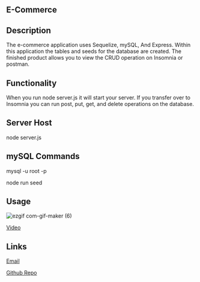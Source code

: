 ## E-Commerce

## Description 
The e-commerce application uses Sequelize, mySQL, And Express. Within this application the tables and seeds for the database are created. The finished product allows you to view the CRUD operation on Insomnia or postman.

## Functionality 
When you run node server.js it will start your server. If you transfer over to Insomnia you can run post, put, get, and delete operations on the database.

      

## Server Host 
node server.js
## mySQL Commands
mysql -u root -p

node run seed

## Usage 
![ezgif com-gif-maker (6)](https://user-images.githubusercontent.com/89158559/150720976-52e227ac-6ee9-457b-865e-ace1582a0e49.gif)

[Video](https://vimeo.com/669272747/92300192fe)
## Links
[Email](tpopp0303@gmail.com)

[Github Repo](https://github.com/Tgarrey37/e-commerce)